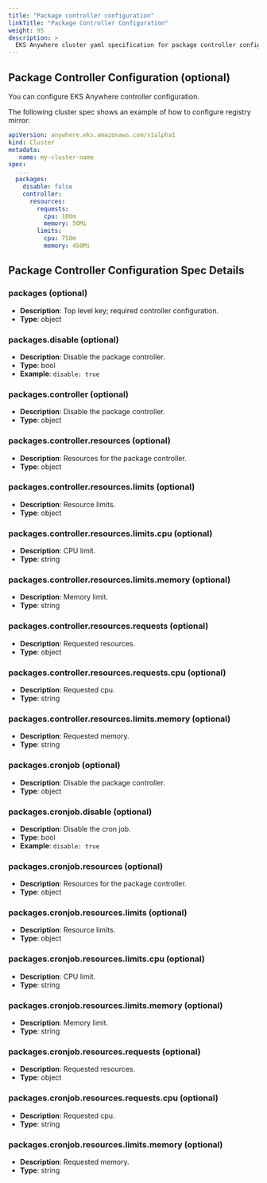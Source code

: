 ```yaml
---
title: "Package controller configuration"
linkTitle: "Package Controller Configuration"
weight: 95
description: >
  EKS Anywhere cluster yaml specification for package controller configuration
---
```


## Package Controller Configuration (optional)
You can configure EKS Anywhere controller configuration.

The following cluster spec shows an example of how to configure registry mirror:
```yaml
apiVersion: anywhere.eks.amazonaws.com/v1alpha1
kind: Cluster
metadata:
   name: my-cluster-name
spec:
   ...
  packages:
    disable: false
    controller:
      resources:
        requests:
          cpu: 100m
          memory: 50Mi
        limits:
          cpu: 750m
          memory: 450Mi


```
## Package Controller Configuration Spec Details
### __packages__ (optional)
* __Description__: Top level key; required controller configuration.
* __Type__: object

### __packages.disable__ (optional)
* __Description__: Disable the package controller.
* __Type__: bool
* __Example__: ```disable: true```

### __packages.controller__ (optional)
* __Description__: Disable the package controller.
* __Type__: object

### __packages.controller.resources__ (optional)
* __Description__: Resources for the package controller.
* __Type__: object

### __packages.controller.resources.limits__ (optional)
* __Description__: Resource limits.
* __Type__: object

### __packages.controller.resources.limits.cpu__ (optional)
* __Description__: CPU limit.
* __Type__: string

### __packages.controller.resources.limits.memory__ (optional)
* __Description__: Memory limit.
* __Type__: string

### __packages.controller.resources.requests__ (optional)
* __Description__: Requested resources.
* __Type__: object

### __packages.controller.resources.requests.cpu__ (optional)
* __Description__: Requested cpu.
* __Type__: string

### __packages.controller.resources.limits.memory__ (optional)
* __Description__: Requested memory.
* __Type__: string

### __packages.cronjob__ (optional)
* __Description__: Disable the package controller.
* __Type__: object

### __packages.cronjob.disable__ (optional)
* __Description__: Disable the cron job.
* __Type__: bool
* __Example__: ```disable: true```

### __packages.cronjob.resources__ (optional)
* __Description__: Resources for the package controller.
* __Type__: object

### __packages.cronjob.resources.limits__ (optional)
* __Description__: Resource limits.
* __Type__: object

### __packages.cronjob.resources.limits.cpu__ (optional)
* __Description__: CPU limit.
* __Type__: string

### __packages.cronjob.resources.limits.memory__ (optional)
* __Description__: Memory limit.
* __Type__: string

### __packages.cronjob.resources.requests__ (optional)
* __Description__: Requested resources.
* __Type__: object

### __packages.cronjob.resources.requests.cpu__ (optional)
* __Description__: Requested cpu.
* __Type__: string

### __packages.cronjob.resources.limits.memory__ (optional)
* __Description__: Requested memory.
* __Type__: string
